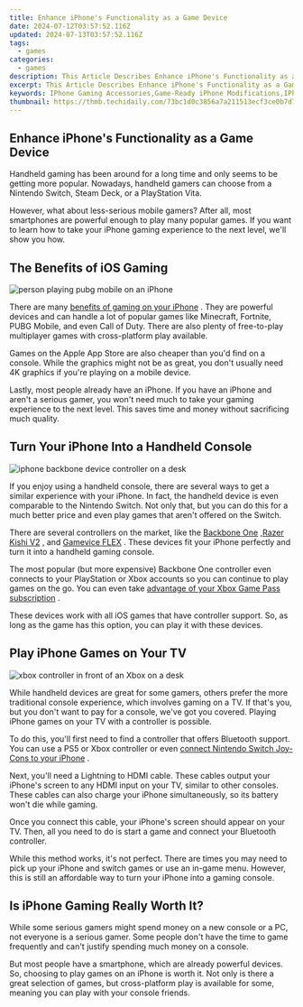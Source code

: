 ```yaml
---
title: Enhance iPhone's Functionality as a Game Device
date: 2024-07-12T03:57:52.116Z
updated: 2024-07-13T03:57:52.116Z
tags:
  - games
categories:
  - games
description: This Article Describes Enhance iPhone's Functionality as a Game Device
excerpt: This Article Describes Enhance iPhone's Functionality as a Game Device
keywords: IPhone Gaming Accessories,Game-Ready iPhone Modifications,IPhone Game Controller Accessories,Expanding iPhone Gaming Capabilities,Customizing iPhone for Games,Mobile Gaming Enhancements,Maximize iPhone Game Performance
thumbnail: https://thmb.techidaily.com/73bc1d0c3856a7a211513ecf3ce0b7d7e8f0b9c63de7c46849c7b8605b7802d4.jpg
---
```


## Enhance iPhone's Functionality as a Game Device

 Handheld gaming has been around for a long time and only seems to be getting more popular. Nowadays, handheld gamers can choose from a Nintendo Switch, Steam Deck, or a PlayStation Vita.

 However, what about less-serious mobile gamers? After all, most smartphones are powerful enough to play many popular games. If you want to learn how to take your iPhone gaming experience to the next level, we'll show you how.

## The Benefits of iOS Gaming
![person playing pubg mobile on an iPhone](https://static1.makeuseofimages.com/wordpress/wp-content/uploads/2023/08/iphone-gameplay.jpg)

 There are many [benefits of gaming on your iPhone](https://www.makeuseof.com/reasons-to-game-on-iphone-pro-max/) . They are powerful devices and can handle a lot of popular games like Minecraft, Fortnite, PUBG Mobile, and even Call of Duty. There are also plenty of free-to-play multiplayer games with cross-platform play available.

 Games on the Apple App Store are also cheaper than you'd find on a console. While the graphics might not be as great, you don't usually need 4K graphics if you're playing on a mobile device.

 Lastly, most people already have an iPhone. If you have an iPhone and aren't a serious gamer, you won't need much to take your gaming experience to the next level. This saves time and money without sacrificing much quality.

## Turn Your iPhone Into a Handheld Console
![iphone backbone device controller on a desk](https://static1.makeuseofimages.com/wordpress/wp-content/uploads/2023/08/iphone-backbone-device-controller.jpg)

 If you enjoy using a handheld console, there are several ways to get a similar experience with your iPhone. In fact, the handheld device is even comparable to the Nintendo Switch. Not only that, but you can do this for a much better price and even play games that aren't offered on the Switch.

 There are several controllers on the market, like the [Backbone One](https://playbackbone.com/products/backbone-one/) ,[Razer Kishi V2](https://www.amazon.com/Razer-Mobile-Gaming-Controller-iPhone-Smartphone/dp/B0B16PJ31L/?tag=muo-v2-17ctmns-20&ascsubtag=UUmuoUeUpU2028571&asc%5Frefurl=https%3A%2F%2Fwww.makeuseof.com%2Fhow-to-turn-iphone-into-gaming-console%2F&asc%5Fcampaign=Evergreen) , and [Gamevice FLEX](https://gamevice.com/products/flex-for-iphone) . These devices fit your iPhone perfectly and turn it into a handheld gaming console.

 The most popular (but more expensive) Backbone One controller even connects to your PlayStation or Xbox accounts so you can continue to play games on the go. You can even take [advantage of your Xbox Game Pass subscription](https://www.makeuseof.com/reasons-to-get-xbox-game-pass/) .

 These devices work with all iOS games that have controller support. So, as long as the game has this option, you can play it with these devices.

## Play iPhone Games on Your TV
![xbox controller in front of an Xbox on a desk](https://static1.makeuseofimages.com/wordpress/wp-content/uploads/2023/08/xbox-controller.jpg)

 While handheld devices are great for some gamers, others prefer the more traditional console experience, which involves gaming on a TV. If that's you, but you don't want to pay for a console, we've got you covered. Playing iPhone games on your TV with a controller is possible.

 To do this, you'll first need to find a controller that offers Bluetooth support. You can use a PS5 or Xbox controller or even [connect Nintendo Switch Joy-Cons to your iPhone](https://www.makeuseof.com/how-to-connect-joy-cons-to-iphone/) .

 Next, you'll need a Lightning to HDMI cable. These cables output your iPhone's screen to any HDMI input on your TV, similar to other consoles. These cables can also charge your iPhone simultaneously, so its battery won't die while gaming.

 Once you connect this cable, your iPhone's screen should appear on your TV. Then, all you need to do is start a game and connect your Bluetooth controller.

 While this method works, it's not perfect. There are times you may need to pick up your iPhone and switch games or use an in-game menu. However, this is still an affordable way to turn your iPhone into a gaming console.

## Is iPhone Gaming Really Worth It?

 While some serious gamers might spend money on a new console or a PC, not everyone is a serious gamer. Some people don't have the time to game frequently and can't justify spending much money on a console.

 But most people have a smartphone, which are already powerful devices. So, choosing to play games on an iPhone is worth it. Not only is there a great selection of games, but cross-platform play is available for some, meaning you can play with your console friends.


<ins class="adsbygoogle"
     style="display:block"
     data-ad-format="autorelaxed"
     data-ad-client="ca-pub-7571918770474297"
     data-ad-slot="1223367746"></ins>



<ins class="adsbygoogle"
     style="display:block"
     data-ad-client="ca-pub-7571918770474297"
     data-ad-slot="8358498916"
     data-ad-format="auto"
     data-full-width-responsive="true"></ins>





